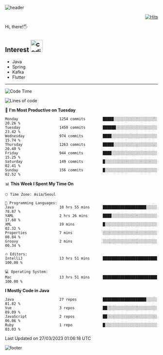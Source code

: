 ![header](https://capsule-render.vercel.app/api?type=soft&color=gradient&text=%20%20Jeff%20%20&fontAlign=30&fontSize=30&textBg=true&desc=Backend%20Developer&descAlign=60&descAlignY=50&&descSize=30)

<div align=right>
  
[![Hits](https://hits.seeyoufarm.com/api/count/incr/badge.svg?url=https%3A%2F%2Fgithub.com%2Fjeff-seyong)](https://hits.seeyoufarm.com)

</div>


Hi, there!🖐

## Interest <img src="https://media.giphy.com/media/bx3Cvt88j7PtM4SOaS/giphy.gif" alt="coding" width="40px" />

- Java
- Spring
- Kafka
- Flutter

---

<!--START_SECTION:waka-->
![Code Time](http://img.shields.io/badge/Code%20Time-390%20hrs%2031%20mins-blue)

![Lines of code](https://img.shields.io/badge/From%20Hello%20World%20I%27ve%20Written-671.7%20thousand%20lines%20of%20code-blue)

📅 **I'm Most Productive on Tuesday** 

```text
Monday                   1254 commits        █████░░░░░░░░░░░░░░░░░░░░   20.26 % 
Tuesday                  1450 commits        ██████░░░░░░░░░░░░░░░░░░░   23.42 % 
Wednesday                974 commits         ████░░░░░░░░░░░░░░░░░░░░░   15.74 % 
Thursday                 1263 commits        █████░░░░░░░░░░░░░░░░░░░░   20.40 % 
Friday                   944 commits         ████░░░░░░░░░░░░░░░░░░░░░   15.25 % 
Saturday                 149 commits         █░░░░░░░░░░░░░░░░░░░░░░░░   02.41 % 
Sunday                   156 commits         █░░░░░░░░░░░░░░░░░░░░░░░░   02.52 % 
```


📊 **This Week I Spent My Time On** 

```text
🕑︎ Time Zone: Asia/Seoul

💬 Programming Languages: 
Java                     10 hrs 55 mins      ████████████████████░░░░░   78.87 % 
YAML                     2 hrs 26 mins       ████░░░░░░░░░░░░░░░░░░░░░   17.60 % 
XML                      19 mins             █░░░░░░░░░░░░░░░░░░░░░░░░   02.32 % 
Properties               7 mins              ░░░░░░░░░░░░░░░░░░░░░░░░░   00.84 % 
Groovy                   2 mins              ░░░░░░░░░░░░░░░░░░░░░░░░░   00.34 % 

🔥 Editors: 
IntelliJ                 13 hrs 51 mins      █████████████████████████   100.00 % 

💻 Operating System: 
Mac                      13 hrs 51 mins      █████████████████████████   100.00 % 
```

**I Mostly Code in Java** 

```text
Java                     27 repos            ████████████████████░░░░░   81.82 % 
Vue                      3 repos             ██░░░░░░░░░░░░░░░░░░░░░░░   09.09 % 
JavaScript               2 repos             ██░░░░░░░░░░░░░░░░░░░░░░░   06.06 % 
Ruby                     1 repo              █░░░░░░░░░░░░░░░░░░░░░░░░   03.03 % 
```




 Last Updated on 27/03/2023 01:06:18 UTC
<!--END_SECTION:waka-->

<!--

<div align=center>
  
[![Gmail Badge](https://img.shields.io/badge/Gmail-d14836?style=flat&logo=Gmail&logoColor=white&link=mailto:sedragon.kim@gmail.com)](mailto:sedragon.kim@gmail.com) 

</div>

-->


![footer](https://capsule-render.vercel.app/api?type=waving&color=gradient&height=300&section=footer&animation=twinkling&reversal=true)

